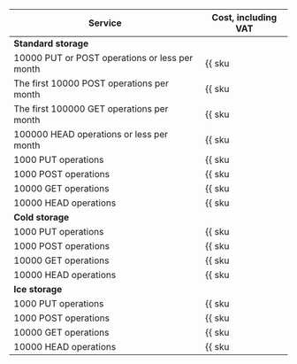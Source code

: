 | Service | Cost, including VAT |
| --- | --- |
| **Standard storage** |
| 10000 PUT or POST operations or less per month | {{ sku|ILS|storage.api.put.standard|string }} |
| The first 10000 POST operations per month | {{ sku|ILS|storage.api.post.standard|string }} |
| The first 100000 GET operations per month | {{ sku|ILS|storage.api.get.standard|string }} |
| 100000 HEAD operations or less per month | {{ sku|ILS|storage.api.head.standard|string }} |
| 1000 PUT operations | {{ sku|ILS|storage.api.put.standard|pricingRate.10|string }} |
| 1000 POST operations | {{ sku|ILS|storage.api.post.standard|pricingRate.10|string }} |
| 10000 GET operations | {{ sku|ILS|storage.api.get.standard|pricingRate.10|string }} |
| 10000 HEAD operations | {{ sku|ILS|storage.api.head.standard|pricingRate.10|string }} |
| **Cold storage** |
| 1000 PUT operations | {{ sku|ILS|storage.api.put.cold|string }} |
| 1000 POST operations | {{ sku|ILS|storage.api.post.cold|string }} |
| 10000 GET operations | {{ sku|ILS|storage.api.get.cold|string }} |
| 10000 HEAD operations | {{ sku|ILS|storage.api.head.cold|string }} |
| **Ice storage** |
| 1000 PUT operations | {{ sku|ILS|storage.api.put.ice|string }} |
| 1000 POST operations | {{ sku|ILS|storage.api.post.ice|string }} |
| 10000 GET operations | {{ sku|ILS|storage.api.get.ice|string }} |
| 10000 HEAD operations | {{ sku|ILS|storage.api.head.ice|string }} |